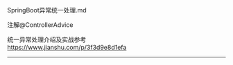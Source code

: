 SpringBoot异常统一处理.md

注解@ControllerAdvice


统一异常处理介绍及实战参考  
https://www.jianshu.com/p/3f3d9e8d1efa



---------------------------------------------------------------------------------------------------------------------





